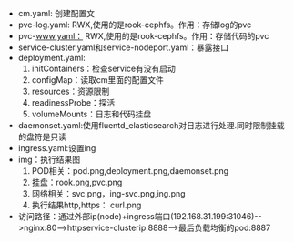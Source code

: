 * cm.yaml:  创建配置文
* pvc-log.yaml: RWX,使用的是rook-cephfs。作用：存储log的pvc
* pvc-www.yaml： RWX,使用的是rook-cephfs。作用：存储代码的pvc
* service-cluster.yaml和service-nodeport.yaml：暴露接口
* deployment.yaml:
    1. initContainers：检查service有没有启动
    2. configMap：读取cm里面的配置文件
    3. resources：资源限制
    4. readinessProbe：探活
    5. volumeMounts：日志和代码挂盘   
* daemonset.yaml:使用fluentd_elasticsearch对日志进行处理.同时限制挂载的盘符是只读
* ingress.yaml:设置ing
* img：执行结果图
    1. POD相关：pod.png,deployment.png,daemonset.png
    2. 挂盘：rook.png,pvc.png
    3. 网络相关：svc.png，ing-svc.png,ing.png
    4. 执行结果http,https： curl.png
* 访问路径：通过外部ip(node)+ingress端口(192.168.31.199:31046)-->nginx:80-->httpservice-clusterip:8888-->最后负载均衡的pod:8887